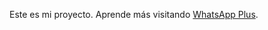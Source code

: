 <p>Este es mi proyecto. Aprende más visitando <a href="http://whatplusapp.com/" target="_blank">WhatsApp Plus</a>.</p>
